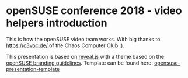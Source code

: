 # openSUSE conference 2018 - video helpers introduction

This is how the openSUSE video team works.
With big thanks to https://c3voc.de/ of the Chaos Computer Club :).

This presentation is based on [reveal.js](https://github.com/hakimel/reveal.js) 
with a theme based on the [openSUSE branding guidelines](http://opensuse.github.io/branding-guidelines/).
Template can be found here: [opensuse-presentation-template](https://github.com/krig/opensuse-presentation-template)
